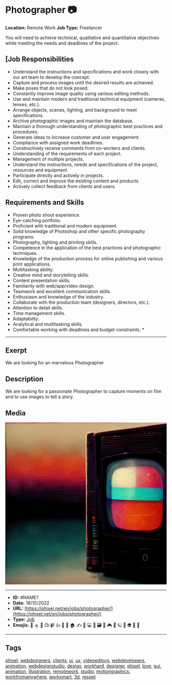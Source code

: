 # Photographer 📷
**Location:** Remote Work
**Job Type:** Freelancer

You will need to achieve technical, qualitative and quantitative objectives while meeting the needs and deadlines of the project.

## [Job Responsibilities

- Understand the instructions and specifications and work closely with our art team to develop the concept.
- Capture and process images until the desired results are achieved.
- Make poses that do not look posed.
- Constantly improve image quality using various editing methods.
- Use and maintain modern and traditional technical equipment (cameras, lenses, etc.).
- Arrange objects, scenes, lighting, and background to meet specifications.
- Archive photographic images and maintain the database.
- Maintain a thorough understanding of photographic best practices and procedures.
- Generate ideas to increase customer and user engagement.
- Compliance with assigned work deadlines.
- Constructively receive comments from co-workers and clients.
- Understanding of the requirements of each project.
- Management of multiple projects.
- Understand the instructions, needs and specifications of the project, resources and equipment.
- Participate directly and actively in projects.
- Edit, correct and improve the existing content and products.
- Actively collect feedback from clients and users.

## Requirements and Skills
- Proven photo shoot experience.
- Eye-catching portfolio.
- Proficient with traditional and modern equipment.
- Solid knowledge of Photoshop and other specific photography programs.
- Photography, lighting and printing skills.
- Competence in the application of the best practices and photographic techniques.
- Knowledge of the production process for online publishing and various print applications.
- Multitasking ability.
- Creative mind and storytelling skills.
- Content presentation skills.
- Familiarity with web/app/video design.
- Teamwork and excellent communication skills.
- Enthusiasm and knowledge of the industry.
- Collaborate with the production team (designers, directors, etc.).
- Attention to detail skills.
- Time management skills.
- Adaptability.
- Analytical and multitasking skills.
- Comfortable working with deadlines and budget constraints. *


------------
## Exerpt
We are looking for an marvelous Photographer
## Description
We are looking for a passionate Photographer to capture moments on film and to use images to tell a story.
## Media
<img src="media/cc139c8d/job-photographer.jpg">

------------
- **ID:** #NAME?
- **Date:** 18/10/2022
- **URL:** [https://phixel.net/en/jobs/photographer/](https://phixel.net/en/jobs/photographer/)
- **Type:** [Job](#job)
- **Emojis:** 🎨 🛸 📼 📺 📹 👍 🔗 📝 🏠 ✍️ 👨 💻 👑 🗃 👾 🎮 📲 🪐 🌟 👽 🚀 🌌

------------
## Tags
[phixel](#phixel), [webdesigners](#webdesigners), [clients](#clients), [ui](#ui), [ux](#ux), [videoeditors](#videoeditors), [webdevelopers](#webdevelopers), [animation](#animation), [webdesignstudio](#webdesignstudio), [design](#design), [workhard](#workhard), [designer](#designer), [phixel](#phixel), [love](#love), [gui](#gui), [animation](#animation), [illustration](#illustration), [remotework](#remotework), [studio](#studio), [motiongraphics](#motiongraphics), [workfromanywhere](#workfromanywhere), [worksmart](#worksmart), [3d](#3d), [respet](#respet)

